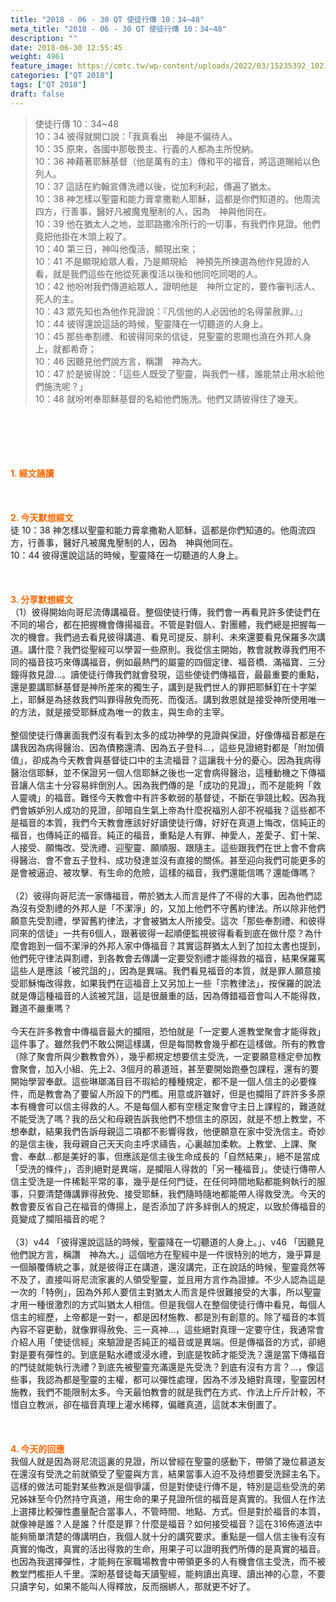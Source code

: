 ```yaml
---
title: "2018 - 06 - 30 QT 使徒行傳 10：34~48"
meta_title: "2018 - 06 - 30 QT 使徒行傳 10：34~48"
description: ""
date: 2018-06-30 12:55:45
weight: 4961
feature_image: https://cmtc.tw/wp-content/uploads/2022/03/15235392_10211799862337740_180693556567566654_o-1.webp
categories: ["QT 2018"]
tags: ["QT 2018"]
draft: false
---
```


<blockquote>使徒行傳 10：34~48<br />
10：34 彼得就開口說：「我真看出　神是不偏待人。<br />
10：35 原來，各國中那敬畏主、行義的人都為主所悅納。<br />
10：36 神藉著耶穌基督（他是萬有的主）傳和平的福音，將這道賜給以色列人。<br />
10：37 這話在約翰宣傳洗禮以後，從加利利起，傳遍了猶太。<br />
10：38 神怎樣以聖靈和能力膏拿撒勒人耶穌，這都是你們知道的。他周流四方，行善事，醫好凡被魔鬼壓制的人，因為　神與他同在。<br />
10：39 他在猶太人之地，並耶路撒冷所行的一切事，有我們作見證。他們竟把他掛在木頭上殺了。<br />
10：40 第三日，神叫他復活，顯現出來；<br />
10：41 不是顯現給眾人看，乃是顯現給　神預先所揀選為他作見證的人看，就是我們這些在他從死裏復活以後和他同吃同喝的人。<br />
10：42 他吩咐我們傳道給眾人，證明他是　神所立定的，要作審判活人、死人的主。<br />
10：43 眾先知也為他作見證說：『凡信他的人必因他的名得蒙赦罪。』」<br />
10：44 彼得還說這話的時候，聖靈降在一切聽道的人身上。<br />
10：45 那些奉割禮、和彼得同來的信徒，見聖靈的恩賜也澆在外邦人身上，就都希奇；<br />
10：46 因聽見他們說方言，稱讚　神為大。<br />
10：47 於是彼得說：「這些人既受了聖靈，與我們一樣，誰能禁止用水給他們施洗呢？」<br />
10：48 就吩咐奉耶穌基督的名給他們施洗。他們又請彼得住了幾天。</blockquote><br />
&nbsp;<br />
<br />
&nbsp;<br />
<br />
<span style="color: #ff6600;"><strong>1. </strong><strong>經文誦讀</strong></span><br />
<br />
<span style="color: #ff6600;"><strong> </strong></span><br />
<br />
<span style="color: #ff6600;"><strong>2. 今天默想</strong><strong>經文<br />
</strong></span>徒 10：38 神怎樣以聖靈和能力膏拿撒勒人耶穌，這都是你們知道的。他周流四方，行善事，醫好凡被魔鬼壓制的人，因為　神與他同在。<br />
10：44 彼得還說這話的時候，聖靈降在一切聽道的人身上。<br />
<br />
&nbsp;<br />
<br />
<span style="color: #ff6600;"><strong>3. 分享默想經文<br />
</strong></span>（1）彼得開始向哥尼流傳講福音。整個使徒行傳，我們會一再看見許多使徒們在不同的場合，都在把握機會傳揚福音。不管是對個人、對團體，我們總是把握每一次的機會。我們過去看見彼得講道、看見司提反、腓利、未來還要看見保羅多次講道。講什麼？我們從聖經可以學習一些原則。我從信主開始，教會就教導我們用不同的福音技巧來傳講福音，例如最熱門的屬靈的四個定律、福音橋、滿福寶、三分鐘得救見證…。讀使徒行傳我們就會發現，這些使徒們傳福音，最最重要的重點，還是要講耶穌基督是神所差來的獨生子，講到是我們世人的罪把耶穌釘在十字架上，耶穌是為拯救我們叫罪得赦免而死、而復活。講到救恩就是接受神所使用唯一的方法，就是接受耶穌成為唯一的救主，與生命的主宰。<br />
<br />
整個使徒行傳裏面我們沒有看到太多的成功神學的見證與保證，好像傳福音都是在講我因為病得醫治、因為債務還清、因為五子登科…，這些見證絕對都是「附加價值」，卻成為今天教會與基督徒口中的主流福音？這讓我十分的憂心。因為我病得醫治信耶穌，並不保證另一個人信耶穌之後也一定會病得醫治，這種動機之下傳福音讓人信主十分容易絆倒別人。因為我們傳的是「成功的見證」，而不是能夠「救人靈魂」的福音。難怪今天教會中有許多軟弱的基督徒，不斷在爭競比較。因為我們會嫉妒別人成功的見證，卻暗自生氣上帝為什麼祝福別人卻不祝福我？這些都不是福音的本質，我們今天教會應該好好讀使徒行傳，好好在真道上悔改，信純正的福音，也傳純正的福音。純正的福音，重點是人有罪、神愛人，差愛子、釘十架、人接受、願悔改、受洗禮、迎聖靈、願順服、跟隨主。這些跟我們在世上會不會病得醫治、會不會五子登科、成功發達並沒有直接的關係。甚至迎向我們可能更多的是會被逼迫、被攻擊、有生命的危險，這樣的福音，我們還能信嗎？還能傳嗎？<br />
<br />
（2）彼得向哥尼流一家傳福音，帶於猶太人而言是件了不得的大事，因為他們認為沒有受割禮的外邦人是「不潔淨」的，又加上他們不守舊約律法。所以除非他們願意先受割禮，學習舊約律法，才會被猶太人所接受。這次「那些奉割禮、和彼得同來的信徒」一共有6個人，跟著彼得一起順便監視彼得看看到底在做什麼？為什麼會跑到一個不潔淨的外邦人家中傳福音？其實這群猶太人到了加拉太書也提到，他們死守律法與割禮，到各教會去傳講一定要受割禮才能得救的福音，結果保羅罵這些人是應該「被咒詛的」，因為是異端。我們看見福音的本質，就是罪人願意接受耶穌悔改得救，如果我們在這福音上又另加上一些「宗教律法」，按保羅的說法就是傳這種福音的人該被咒詛，這是很嚴重的話，因為傳錯福音會叫人不能得救，難道不嚴重嗎？<br />
<br />
今天在許多教會中傳福音最大的攔阻，恐怕就是「一定要人進教堂聚會才能得救」這件事了。雖然我們不敢公開這樣講，但是每間教會幾乎都在這樣做。所有的教會（除了聚會所與少數教會外），幾乎都規定想要信主受洗，一定要願意穩定參加教會聚會，加入小組、先上2、3個月的慕道班，甚至要開始跑壘包課程，還有的要開始學習奉獻。這些琳瑯滿目目不瑕給的種種規定，都不是一個人信主的必要條件，而是教會為了要留人所設下的門檻。用意或許雖好，但是也攔阻了許許多多原本有機會可以信主得救的人。不是每個人都有空穩定聚會守主日上課程的，難道就不能受洗了嗎？我的岳父和母親告訴我他們不想信主的原因，就是不想上教堂，不想奉獻，結果我們告訴母親這二項都不影響得救，他便願意在家中受洗信主。奇妙的是信主後，我母親自己天天向主呼求禱告，心裏越加柔軟。上教堂、上課、聚會、奉獻…都是美好的事，但應該是信主後生命成長的「自然結果」，絕不是當成「受洗的條件」，否則絕對是異端，是攔阻人得救的「另一種福音」。使徒行傳帶人信主受洗是一件稀鬆平常的事，幾乎是任何門徒，在任何時間地點都能夠執行的服事，只要清楚傳講罪得赦免、接受耶穌，我們隨時隨地都能帶人得救受洗。今天的教會要反省自己在福音的傳揚上，是否添加了許多絆倒人的規定，以致於傳福音的竟變成了攔阻福音的呢？<br />
<br />
（3）v44 「彼得還說這話的時候，聖靈降在一切聽道的人身上。」、v46 「因聽見他們說方言，稱讚　神為大。」這個地方在聖經中是一件很特別的地方，幾乎算是一個顛覆傳統之事，就是彼得正在講道，還沒講完，正在說話的時候，聖靈竟然等不及了，直接叫哥尼流家裏的人領受聖靈，並且用方言作為證據。不少人認為這是一次的「特例」，因為外邦人要信主對猶太人而言是件很難接受的大事，所以聖靈才用一種很激烈的方式叫猶太人相信。但是我個人在整個使徒行傳中看見，每個人信主的經歷，上帝都是一對一，都是因材施教、都是別有創意的。除了福音的本質內容不容更動，就像罪得赦免、三一真神…，這些絕對真理一定要守住，我通常會介紹人用「使徒信經」來驗證是否純正的福音或是異端。但是傳福音的方式，卻絕對是要有彈性的。到底是點水禮或浸水禮，到底是牧師才能受洗？還是當下傳福音的門徒就能執行洗禮？到底先被聖靈充滿還是先受洗？到底有沒有方言？…，像這些事，我認為都是聖靈的主權，都可以彈性處理，因為不涉及絕對真理，聖靈因材施教，我們不能限制太多。今天最怕教會的就是我們在方式、作法上斤斤計較，不惜自立教派，卻在福音真理上灌水稀釋，偏離真道，這就本末倒置了。<br />
<br />
&nbsp;<br />
<br />
<span style="color: #ff6600;"><strong>4. 今天的回應<br />
</strong></span>我個人就是因為哥尼流這裏的見證，所以曾經在聖靈的感動下，帶領了幾位慕道友在還沒有受洗之前就領受了聖靈與方言，結果當事人迫不及待想要受洗歸主名下。這樣的做法可能對某些教派是個爭議，但是對使徒行傳不是，特別是這些受洗的弟兄姊妹至今仍然持守真道，用生命的果子見證所信的福音是真實的。我個人在作法上選擇比較彈性盡量配合當事人，不管時間、地點、方式。但是對於福音的本質，就像神是誰？人是誰？什麼是罪？什麼是福音？如何接受福音？這在316佈道法中能夠簡單清楚的傳講明白，我個人就十分的講究要求。重點是一個人信主後有沒有真實的悔改，真實的活出得救的生命，用果子可以證明我們所傳的是真實的福音。也因為我選擇彈性，才能夠在家職場教會中帶領更多的人有機會信主受洗，而不被教堂門檻拒人千里。深盼基督徒每天讀聖經，能夠讀出真理、讀出神的心意，不要只讀字句，如果不能叫人得釋放，反而捆綁人，那就更不好了。
        